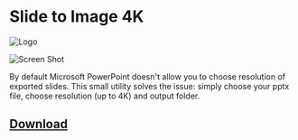 # Slide to Image 4K
![Logo](https://i.imgur.com/uIQTnMr.png)

![Screen Shot](https://i.imgur.com/19YuDHz.png)

By default Microsoft PowerPoint doesn't allow you to choose resolution of exported slides. This small utility solves the issue: simply choose your pptx file, choose resolution (up to 4K) and output folder.

## [Download](https://github.com/DmitrySavritsky/Slide-to-image-4K/releases/tag/1.0)
